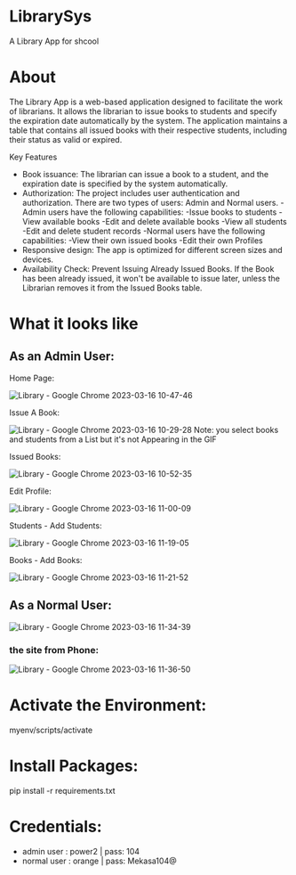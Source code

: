 # LibrarySys
A Library App for shcool

# About
The Library App is a web-based application designed to facilitate the work of librarians. It allows the librarian to issue books to students and specify the expiration date automatically by the system. The application maintains a table that contains all issued books with their respective students, including their status as valid or expired.

Key Features
- Book issuance: The librarian can issue a book to a student, and the expiration date is specified by the system automatically.
- Authorization: The project includes user authentication and authorization. There are two types of users: Admin and Normal users.
  -Admin users have the following capabilities:
    -Issue books to students
    -View available books
    -Edit and delete available books
    -View all students
  -Edit and delete student records
  -Normal users have the following capabilities:
    -View their own issued books
    -Edit their own Profiles
- Responsive design: The app is optimized for different screen sizes and devices.
- Availability Check: Prevent Issuing Already Issued Books. If the Book has been already issued, it won't be available to issue later, unless the Librarian removes it from the Issued Books table.

# What it looks like
## As an Admin User:
Home Page:

![Library - Google Chrome 2023-03-16 10-47-46](https://user-images.githubusercontent.com/89397795/225563914-6d1d3c49-61d5-4bd8-90d2-cdd210d163a3.gif)

Issue A Book:

![Library - Google Chrome 2023-03-16 10-29-28](https://user-images.githubusercontent.com/89397795/225559729-8fb91c3a-da10-4c56-93c2-9819c1cc0107.gif)
Note: you select books and students from a List but it's not Appearing in the GIF

Issued Books:

![Library - Google Chrome 2023-03-16 10-52-35](https://user-images.githubusercontent.com/89397795/225564825-0e4fd92b-f5af-479d-bd38-59ce424610bd.gif)
 
Edit Profile:

![Library - Google Chrome 2023-03-16 11-00-09](https://user-images.githubusercontent.com/89397795/225568146-df2d58d9-ef17-44c9-8c9c-5bd4ec515c51.gif)

Students - Add Students:

![Library - Google Chrome 2023-03-16 11-19-05](https://user-images.githubusercontent.com/89397795/225573658-00fe4bcd-9f3a-450f-aa3a-cf744d4a0113.gif)

Books - Add Books:

![Library - Google Chrome 2023-03-16 11-21-52](https://user-images.githubusercontent.com/89397795/225574619-86ec3ce9-2df8-4d0a-acd3-1c9250c67aa1.gif)

## As a Normal User:

![Library - Google Chrome 2023-03-16 11-34-39](https://user-images.githubusercontent.com/89397795/225575815-492ccf0a-f88a-4a58-8053-ee551dfde630.gif)

### the site from Phone:

![Library - Google Chrome 2023-03-16 11-36-50](https://user-images.githubusercontent.com/89397795/225576276-837d1816-b5ed-464a-93e8-9bf4fb7502b5.gif)

# Activate the Environment:
myenv/scripts/activate

# Install Packages:
pip install -r requirements.txt

# Credentials:
* admin user  : power2 | pass: 104 
* normal user : orange | pass: Mekasa104@

